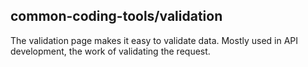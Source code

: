 ## common-coding-tools/validation
The validation page makes it easy to validate data.
Mostly used in API development, the work of validating the request.
